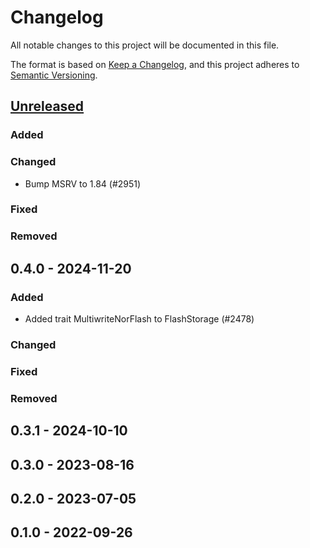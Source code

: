 # Changelog

All notable changes to this project will be documented in this file.

The format is based on [Keep a Changelog](https://keepachangelog.com/en/1.0.0/),
and this project adheres to [Semantic Versioning](https://semver.org/spec/v2.0.0.html).

## [Unreleased]

### Added

### Changed

- Bump MSRV to 1.84 (#2951)

### Fixed

### Removed

## 0.4.0 - 2024-11-20

### Added

- Added trait MultiwriteNorFlash to FlashStorage (#2478)

### Changed

### Fixed

### Removed

## 0.3.1 - 2024-10-10

## 0.3.0 - 2023-08-16

## 0.2.0 - 2023-07-05

## 0.1.0 - 2022-09-26

[Unreleased]: https://github.com/esp-rs/esp-hal/commits/main/esp-storage?since=2024-11-20
